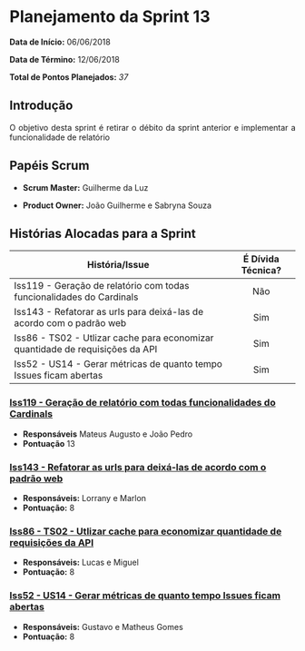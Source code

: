 # Planejamento da Sprint 13

**Data de Início:** 06/06/2018

**Data de Término:** 12/06/2018

**Total de Pontos Planejados:** _37_



## Introdução
<p align = "justify">O objetivo desta sprint é retirar o débito da sprint anterior e implementar a funcionalidade de relatório</p>

## Papéis Scrum

* **Scrum Master:** Guilherme da Luz

* **Product Owner:** João Guilherme e Sabryna Souza

## Histórias Alocadas para a Sprint

| História/Issue | É Dívida Técnica? |
| -------- | :----: |
| Iss119 - Geração de relatório com todas funcionalidades do Cardinals | Não |
| Iss143 - Refatorar as urls para deixá-las de acordo com o padrão web | Sim |
| Iss86 - TS02 - Utlizar cache para economizar quantidade de requisições da API | Sim |
| Iss52 - US14 - Gerar métricas de quanto tempo Issues ficam abertas | Sim |

### [Iss119 - Geração de relatório com todas funcionalidades do Cardinals](https://github.com/fga-gpp-mds/2018.1-Cardinals/issues/119)
* **Responsáveis** Mateus Augusto e João Pedro
* **Pontuação** 13

### [Iss143 - Refatorar as urls para deixá-las de acordo com o padrão web](https://github.com/fga-gpp-mds/2018.1-Cardinals/issues/143)
* **Responsáveis:** Lorrany e Marlon
* **Pontuação:** 8

### [Iss86 - TS02 - Utlizar cache para economizar quantidade de requisições da API](https://github.com/fga-gpp-mds/2018.1-Cardinals/issues/86)
* **Responsáveis:** Lucas e Miguel
* **Pontuação:** 8

### [Iss52 - US14 - Gerar métricas de quanto tempo Issues ficam abertas](https://github.com/fga-gpp-mds/2018.1-Cardinals/issues/52)
* **Responsáveis:** Gustavo e Matheus Gomes
* **Pontuação:** 8
